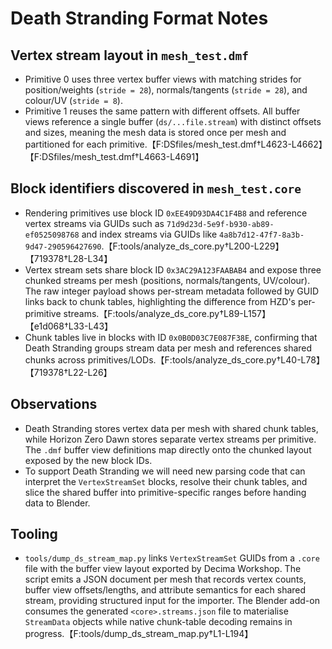 # Death Stranding Format Notes

## Vertex stream layout in `mesh_test.dmf`
- Primitive 0 uses three vertex buffer views with matching strides for position/weights (`stride = 28`), normals/tangents (`stride = 28`), and colour/UV (`stride = 8`).
- Primitive 1 reuses the same pattern with different offsets.  All buffer views reference a single buffer (`ds/...file.stream`) with distinct offsets and sizes, meaning the mesh data is stored once per mesh and partitioned for each primitive.【F:DSfiles/mesh_test.dmf†L4623-L4662】【F:DSfiles/mesh_test.dmf†L4663-L4691】

## Block identifiers discovered in `mesh_test.core`
- Rendering primitives use block ID `0xEE49D93DA4C1F4B8` and reference vertex streams via GUIDs such as `71d9d23d-5e9f-b930-ab89-ef0525098768` and index streams via GUIDs like `4a8b7d12-47f7-8a3b-9d47-290596427690`.【F:tools/analyze_ds_core.py†L200-L229】【719378†L28-L34】
- Vertex stream sets share block ID `0x3AC29A123FAABAB4` and expose three chunked streams per mesh (positions, normals/tangents, UV/colour).  The raw integer payload shows per-stream metadata followed by GUID links back to chunk tables, highlighting the difference from HZD's per-primitive streams.【F:tools/analyze_ds_core.py†L89-L157】【e1d068†L33-L43】
- Chunk tables live in blocks with ID `0x0B0D03C7E087F38E`, confirming that Death Stranding groups stream data per mesh and references shared chunks across primitives/LODs.【F:tools/analyze_ds_core.py†L40-L78】【719378†L22-L26】

## Observations
- Death Stranding stores vertex data per mesh with shared chunk tables, while Horizon Zero Dawn stores separate vertex streams per primitive.  The `.dmf` buffer view definitions map directly onto the chunked layout exposed by the new block IDs.
- To support Death Stranding we will need new parsing code that can interpret the `VertexStreamSet` blocks, resolve their chunk tables, and slice the shared buffer into primitive-specific ranges before handing data to Blender.

## Tooling
- `tools/dump_ds_stream_map.py` links `VertexStreamSet` GUIDs from a `.core` file with the buffer view layout exported by Decima Workshop. The script emits a JSON document per mesh that records vertex counts, buffer view offsets/lengths, and attribute semantics for each shared stream, providing structured input for the importer. The Blender add-on consumes the generated `<core>.streams.json` file to materialise `StreamData` objects while native chunk-table decoding remains in progress.【F:tools/dump_ds_stream_map.py†L1-L194】
